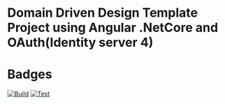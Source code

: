 # Domain Driven Design Template Project using Angular .NetCore and OAuth(Identity server 4)

# Badges

[![Build](https://github.com/IulianOctavianPreda/DDD_Template_Project-Angular_.NetCore_OAuth/workflows/Build/badge.svg)](https://github.com/IulianOctavianPreda/DDD_Template_Project-Angular_.NetCore_OAuth/actions)
[![Test](https://github.com/IulianOctavianPreda/DDD_Template_Project-Angular_.NetCore_OAuth/workflows/Test/badge.svg)](https://github.com/IulianOctavianPreda/DDD_Template_Project-Angular_.NetCore_OAuth/actions)
